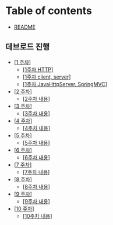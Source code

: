 # Table of contents

* [README](README.md)

## 데브로드 진행

* [\[1 주차\]](undefined/1/README.md)
  * [\[1주차 HTTP\]](undefined/1/1-http.md)
  * [\[1주차 client, server\]](undefined/1/1-client-server.md)
  * [\[1주차 JavaHttpServer, SpringMVC\]](undefined/1/jserver.md)
* [\[2 주차\]](undefined/2/README.md)
  * [\[2주차 내용\]](undefined/2/2.md)
* [\[3 주차\]](undefined/3/README.md)
  * [\[3주차 내용\]](undefined/3/3.md)
* [\[4 주차\]](undefined/4/README.md)
  * [\[4주차 내용\]](undefined/4/4.md)
* [\[5 주차\]](undefined/5/README.md)
  * [\[5주차 내용\]](undefined/5/5.md)
* [\[6 주차\]](undefined/6/README.md)
  * [\[6주차 내용\]](undefined/6/6.md)
* [\[7 주차\]](undefined/7/README.md)
  * [\[7주차 내용\]](undefined/7/7.md)
* [\[8 주차\]](undefined/8/README.md)
  * [\[8주차 내용\]](undefined/8/8.md)
* [\[9 주차\]](undefined/9/README.md)
  * [\[9주차 내용\]](undefined/9/9.md)
* [\[10 주차\]](undefined/10/README.md)
  * [\[10주차 내용\]](undefined/10/10.md)
